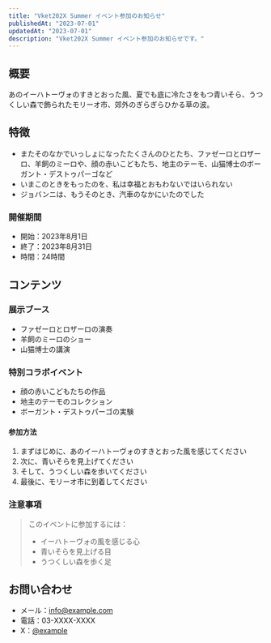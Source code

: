 ```yaml
---
title: "Vket202X Summer イベント参加のお知らせ"
publishedAt: "2023-07-01"
updatedAt: "2023-07-01"
description: "Vket202X Summer イベント参加のお知らせです。"
---
```


## 概要

あのイーハトーヴォのすきとおった風、夏でも底に冷たさをもつ青いそら、うつくしい森で飾られたモリーオ市、郊外のぎらぎらひかる草の波。

## 特徴

- またそのなかでいっしょになったたくさんのひとたち、ファゼーロとロザーロ、羊飼のミーロや、顔の赤いこどもたち、地主のテーモ、山猫博士のボーガント・デストゥパーゴなど
- いまこのときをもったのを、私は幸福とおもわないではいられない
- ジョバンニは、もうそのとき、汽車のなかにいたのでした

### 開催期間

- 開始：2023年8月1日
- 終了：2023年8月31日
- 時間：24時間

## コンテンツ

### 展示ブース

- ファゼーロとロザーロの演奏
- 羊飼のミーロのショー
- 山猫博士の講演

### 特別コラボイベント

- 顔の赤いこどもたちの作品
- 地主のテーモのコレクション
- ボーガント・デストゥパーゴの実験

#### 参加方法

1. まずはじめに、あのイーハトーヴォのすきとおった風を感じてください
2. 次に、青いそらを見上げてください
3. そして、うつくしい森を歩いてください
4. 最後に、モリーオ市に到着してください

### 注意事項

> このイベントに参加するには：
>
> - イーハトーヴォの風を感じる心
> - 青いそらを見上げる目
> - うつくしい森を歩く足

## お問い合わせ

- メール：<info@example.com>
- 電話：03-XXXX-XXXX
- X：[@example](https://www.google.co.jp)
